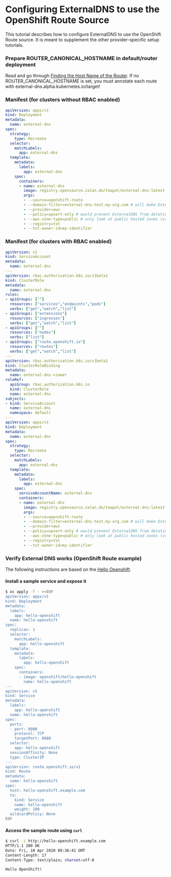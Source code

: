 # Configuring ExternalDNS to use the OpenShift Route Source
This tutorial describes how to configure ExternalDNS to use the OpenShift Route source.
It is meant to supplement the other provider-specific setup tutorials.

### Prepare ROUTER_CANONICAL_HOSTNAME in default/router deployment
Read and go through [Finding the Host Name of the Router](https://docs.openshift.com/container-platform/3.11/install_config/router/default_haproxy_router.html#finding-router-hostname).
If no ROUTER_CANONICAL_HOSTNAME is set, you must annotate each route with external-dns.alpha.kubernetes.io/target!

### Manifest (for clusters without RBAC enabled)
```yaml
apiVersion: apps/v1
kind: Deployment
metadata:
  name: external-dns
spec:
  strategy:
    type: Recreate
  selector:
    matchLabels:
      app: external-dns
  template:
    metadata:
      labels:
        app: external-dns
    spec:
      containers:
      - name: external-dns
        image: registry.opensource.zalan.do/teapot/external-dns:latest
        args:
        - --source=openshift-route
        - --domain-filter=external-dns-test.my-org.com # will make ExternalDNS see only the hosted zones matching provided domain, omit to process all available hosted zones
        - --provider=aws
        - --policy=upsert-only # would prevent ExternalDNS from deleting any records, omit to enable full synchronization
        - --aws-zone-type=public # only look at public hosted zones (valid values are public, private or no value for both)
        - --registry=txt
        - --txt-owner-id=my-identifier
```

### Manifest (for clusters with RBAC enabled)
```yaml
apiVersion: v1
kind: ServiceAccount
metadata:
  name: external-dns
---
apiVersion: rbac.authorization.k8s.io/v1beta1
kind: ClusterRole
metadata:
  name: external-dns
rules:
- apiGroups: [""]
  resources: ["services","endpoints","pods"]
  verbs: ["get","watch","list"]
- apiGroups: ["extensions"] 
  resources: ["ingresses"] 
  verbs: ["get","watch","list"]
- apiGroups: [""]
  resources: ["nodes"]
  verbs: ["list"]
- apiGroups: ["route.openshift.io"]
  resources: ["routes"]
  verbs: ["get","watch","list"]
---
apiVersion: rbac.authorization.k8s.io/v1beta1
kind: ClusterRoleBinding
metadata:
  name: external-dns-viewer
roleRef:
  apiGroup: rbac.authorization.k8s.io
  kind: ClusterRole
  name: external-dns
subjects:
- kind: ServiceAccount
  name: external-dns
  namespace: default
---
apiVersion: apps/v1
kind: Deployment
metadata:
  name: external-dns
spec:
  strategy:
    type: Recreate
  selector:
    matchLabels:
      app: external-dns
  template:
    metadata:
      labels:
        app: external-dns
    spec:
      serviceAccountName: external-dns
      containers:
      - name: external-dns
        image: registry.opensource.zalan.do/teapot/external-dns:latest
        args:
        - --source=openshift-route
        - --domain-filter=external-dns-test.my-org.com # will make ExternalDNS see only the hosted zones matching provided domain, omit to process all available hosted zones
        - --provider=aws
        - --policy=upsert-only # would prevent ExternalDNS from deleting any records, omit to enable full synchronization
        - --aws-zone-type=public # only look at public hosted zones (valid values are public, private or no value for both)
        - --registry=txt
        - --txt-owner-id=my-identifier
```

### Verify External DNS works (OpenShift Route example)
The following instructions are based on the 
[Hello Openshift](https://github.com/openshift/origin/tree/master/examples/hello-openshift).

#### Install a sample service and expose it
```bash
$ oc apply -f - <<EOF
apiVersion: apps/v1
kind: Deployment
metadata:
  labels:
    app: hello-openshift
  name: hello-openshift
spec:
  replicas: 1
  selector:
    matchLabels:
      app: hello-openshift
  template:
    metadata:
      labels:
        app: hello-openshift
    spec:
      containers:
      - image: openshift/hello-openshift
        name: hello-openshift
---
apiVersion: v1
kind: Service
metadata:
  labels:
    app: hello-openshift
  name: hello-openshift
spec:
  ports:
  - port: 8080
    protocol: TCP
    targetPort: 8080
  selector:
    app: hello-openshift
  sessionAffinity: None
  type: ClusterIP
---
apiVersion: route.openshift.io/v1
kind: Route
metadata:
  name: hello-openshift
spec:
  host: hello-openshift.example.com
  to:
    kind: Service
    name: hello-openshift
    weight: 100
  wildcardPolicy: None
EOF
```

#### Access the sample route using `curl`
```bash
$ curl -i http://hello-openshift.example.com
HTTP/1.1 200 OK
Date: Fri, 10 Apr 2020 09:36:41 GMT
Content-Length: 17
Content-Type: text/plain; charset=utf-8

Hello OpenShift!
```
